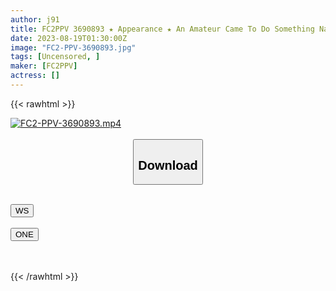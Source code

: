```yaml
---
author: j91
title: FC2PPV 3690893 ★ Appearance ★ An Amateur Came To Do Something Naughty! Case #3 Yuika-Chan (22), A Sexy Hostess [With Benefits]
date: 2023-08-19T01:30:00Z
image: "FC2-PPV-3690893.jpg"
tags: [Uncensored, ]
maker: [FC2PPV]
actress: []
---
```



{{< rawhtml >}}

<div class="video" data-videoid="oa48at5u2174">
    <a href="javascript:;">
        <img src="https://my.j91.asia/posts/FC2-PPV-3690893/FC2-PPV-3690893.jpg" width="WIDTH" height="HEIGHT" alt="FC2-PPV-3690893.mp4" loading="lazy">
    </a>
</div>

<script type="text/javascript" src="https://j91.asia/asset/on-demand-ws.js"></script>

<br>
  <link rel="stylesheet" href="https://j91.asia/asset/bs5.css">
  
  <center>
  <button class="btn btn-primary" type="button" data-bs-toggle="collapse" data-bs-target=".multi-collapse" aria-expanded="false" aria-controls="multiCollapseExample1 multiCollapseExample2"><h2>Download</h2></button></center>
</p>
<div class="row">
  <div class="col">
    <div class="collapse multi-collapse" id="multiCollapseExample1">
      <div class="card card-body">
	      	      <br>
<div class="buttons">  
<a href="https://wolfstream.tv/oa48at5u2174"><button class="btn-hover color-3"><i class="fa fa-download"></i> WS</button></a></div>
    </div>
  </div>
</div>
  <div class="col">
    <div class="collapse multi-collapse" id="multiCollapseExample2">
      <div class="card card-body">
	      <br>
<div class="buttons">
    <a href="https://oneupload.to/z6yn03vbnu2h"><button class="btn-hover color-9"><i class="fa fa-download"></i> ONE</button></a></div>
<br><br>
      </div>
    </div>
  </div>
</div>

{{< /rawhtml >}}
